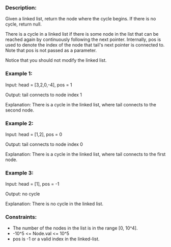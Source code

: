 ### Description:

Given a linked list, return the node where the cycle begins. If there is no cycle, return null.

There is a cycle in a linked list if there is some node in the list that can be reached again by continuously following the next pointer. Internally, pos is used to denote the index of the node that tail's next pointer is connected to. Note that pos is not passed as a parameter.

Notice that you should not modify the linked list.



### Example 1:

Input: head = [3,2,0,-4], pos = 1

Output: tail connects to node index 1

Explanation: There is a cycle in the linked list, where tail connects to the second node.

### Example 2:

Input: head = [1,2], pos = 0

Output: tail connects to node index 0

Explanation: There is a cycle in the linked list, where tail connects to the first node.


### Example 3:
Input: head = [1], pos = -1

Output: no cycle

Explanation: There is no cycle in the linked list.



### Constraints:

- The number of the nodes in the list is in the range [0, 10^4].
- -10^5 <= Node.val <= 10^5
- pos is -1 or a valid index in the linked-list.